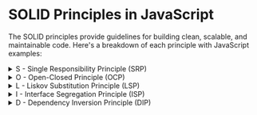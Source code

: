 # SOLID Principles in JavaScript

The SOLID principles provide guidelines for building clean, scalable, and maintainable code. Here's a breakdown of each principle with JavaScript examples:

<details>
<summary>S - Single Responsibility Principle (SRP)</summary>

## 1. Single Responsibility Principle (SRP)
  
**Definition**: A class should have only one reason to change. It should only have one responsibility or function.

### Example:
```js
class Event {
  setTime(startTime, endTime) { /*...*/ }
  setTitle(title) { /*...*/ }
}

class Calendar {
  addEvent(event) { /*...*/ }
  removeEvent(event) { /*...*/ }
  getEventsBetween(startDate, endDate) { /*...*/ }
}

class CalendarExporter {
  exportToXML(filter) { /*...*/ }
  exportToJSON(filter) { /*...*/ }
}
```
- Explanation: Responsibilities are split among different classes (Event, Calendar, CalendarExporter) to ensure each has a single responsibility.
  
</details>

<details>
<summary>O - Open-Closed Principle (OCP)</summary>
  
## 2. Open-Closed Principle (OCP)

  **Definition**: Software entities should be open for extension but closed for modification. We can add new functionality without changing existing code.

### Example:
  ```js
  class Event {
  renderNotification() {
    return `You have an event in ${this.calcMinutesUntil()} minutes!`;
  }
}

class ImportantEvent extends Event {
  renderNotification() {
    return `Urgent! ${super.renderNotification()}`;
  }
}
```

- Explanation: The ImportantEvent class extends the functionality of Event without modifying it, following the OCP.
</details>

<details>
<summary>L - Liskov Substitution Principle (LSP)</summary>

## 3. Liskov Substitution Principle (LSP)

  **Definition**: Objects of a superclass should be replaceable with objects of a subclass without affecting the correctness of the program.

  ### Example:

  ```js
class Event {
  renderNotification() { /*...*/ }
}

class ImportantEvent extends Event {
  renderNotification() { /*...*/ }
}

class Calendar {
  notifyUpcomingEvents() {
    this.events.forEach(event => {
      event.renderNotification();
    });
  }
}
```

-Explanation: The Calendar class can handle Event and ImportantEvent without needing to know the specific type.
</details>

<details>
  
<summary>I - Interface Segregation Principle (ISP)</summary>

## 4. Interface Segregation Principle (ISP)

  **Definition**: No client should be forced to depend on methods it does not use.

  ### Example:

  ```js
class Printable {
  print() { /*...*/ }
}

class Scannable {
  scan() { /*...*/ }
}

class Printer implements Printable {
  print() { /*...*/ }
}

class Scanner implements Scannable {
  scan() { /*...*/ }
}
```

-Explanation: By segregating interfaces, we ensure that classes only implement methods relevant to them.

</details>

<details>
<summary>D - Dependency Inversion Principle (DIP)</summary>

## 5. Dependency Inversion Principle (DIP)

**Definition**: High-level modules should not depend on low-level modules. Both should depend on abstractions.

### Example:

```js
class NotificationService {
  send(notification) { /*...*/ }
}

class EmailService extends NotificationService {
  send(notification) { console.log("Sending email: ", notification); }
}

class Calendar {
  constructor(notificationService) {
    this.notificationService = notificationService;
  }
  notify(event) {
    this.notificationService.send(event.renderNotification());
  }
}
```

-Explanation: The Calendar class depends on an abstraction (NotificationService), making it flexible to work with any notification method (e.g., email, SMS).

</details>
